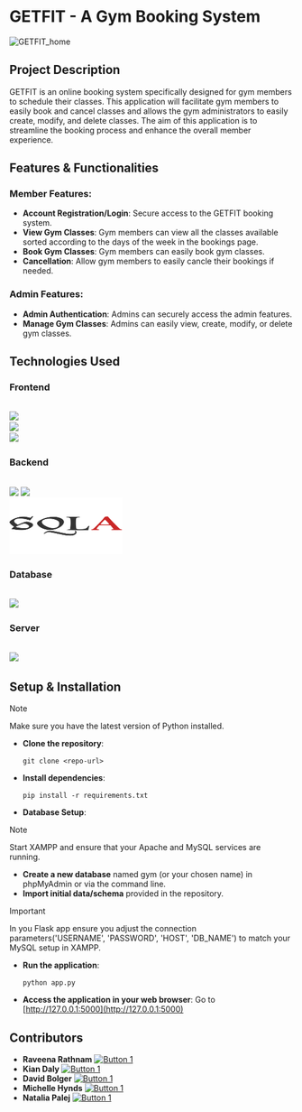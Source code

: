 # GETFIT - A Gym Booking System
![GETFIT_home](https://github.com/davidbolger37/Gym_Booking_System/assets/118574384/e0c0dfb3-4ca0-47c9-bec3-a2926c738f04)

## Project Description

GETFIT is an online booking system specifically designed for gym members to schedule their classes. This application will facilitate gym members to easily book and cancel classes and allows the gym administrators to easily create, modify, and delete classes. The aim of this application is to streamline the booking process and enhance the overall member experience. 

## Features & Functionalities

### Member Features: 
- **Account Registration/Login**: Secure access to the GETFIT booking system. 
- **View Gym Classes**: Gym members can view all the classes available sorted according to the days of the week in the bookings page.
- **Book Gym Classes**: Gym members can easily book gym classes.
- **Cancellation**: Allow gym members to easily cancle their bookings if needed. 
 
### Admin Features: 
- **Admin Authentication**: Admins can securely access the admin features.
- **Manage Gym Classes**: Admins can easily view, create, modify, or delete gym classes.

## Technologies Used

### Frontend
<code><a href="https://www.w3schools.com/html/" target="_blank"> <img height="100" src="https://www.vectorlogo.zone/logos/w3_html5/w3_html5-ar21.svg"></a></code>
<code><a href="https://www.w3schools.com/css/" target="_blank"> <img height="100" src="https://www.vectorlogo.zone/logos/w3_css/w3_css-ar21.svg"></a></code>
<code><a href="https://www.w3schools.com/js/" target="_blank"> <img height="100" src="https://www.vectorlogo.zone/logos/javascript/javascript-ar21.svg"></a></code> 
### Backend
<code><a href="https://www.python.org/" target="_blank"> <img height="100" src="https://www.vectorlogo.zone/logos/python/python-ar21.svg"></a></code>
<code><a href="https://flask.palletsprojects.com/" target="_blank"><img height="100" src="https://www.vectorlogo.zone/logos/pocoo_flask/pocoo_flask-ar21.svg"></a></code>
<code><a href="https://www.sqlalchemy.org/" target="_blank"> <img height="100" width="200" src="https://raw.githubusercontent.com/devicons/devicon/master/icons/sqlalchemy/sqlalchemy-original.svg"></a></code><br/>
### Database
<code><a href="https://mariadb.org/" target="_blank"> <img height="100" src="https://www.vectorlogo.zone/logos/mariadb/mariadb-ar21.svg"></a></code>
### Server
<code><a href="https://www.apache.org/" target="_blank"> <img height="100" src="https://www.vectorlogo.zone/logos/apache/apache-ar21.svg"></a></code>

## Setup & Installation

>[!NOTE]
>Make sure you have the latest version of Python installed.

- **Clone the repository**:
  
  ```
  git clone <repo-url>
  ```
  
- **Install dependencies**:

   ```
  pip install -r requirements.txt
  ```   

- **Database Setup**:
  
>[!NOTE]
>Start XAMPP and ensure that your Apache and MySQL services are running.

- **Create a new database** named gym (or your chosen name) in phpMyAdmin or via the command line.
- **Import initial data/schema** provided in the repository.<br>

>[!IMPORTANT]
>In you Flask app ensure you adjust the connection parameters('USERNAME', 'PASSWORD', 'HOST', 'DB_NAME') to match your MySQL setup in XAMPP.

- **Run the application**: 

  ```
  python app.py
  ```

- **Access the application in your web browser**:
  Go to [http://127.0.0.1:5000](http://127.0.0.1:5000)

## Contributors

- **Raveena Rathnam** [![Button 1](https://img.shields.io/badge/%22RaveenaRathnam%22-green.svg)](https://github.com/RaveenaRathnam)
- **Kian Daly** [![Button 1](https://img.shields.io/badge/%22KianDaly%22-green.svg)](https://github.com/KianDaly)
- **David Bolger** [![Button 1](https://img.shields.io/badge/%22davidbolger37%22-green.svg)](https://github.com/davidbolger37)
- **Michelle Hynds** [![Button 1](https://img.shields.io/badge/%22newAccMH%22-green.svg)](https://github.com/newAccMH)
- **Natalia Palej** [![Button 1](https://img.shields.io/badge/%22NataliaPalej%22-green.svg)](https://github.com/NataliaPalej)
 

  


 


